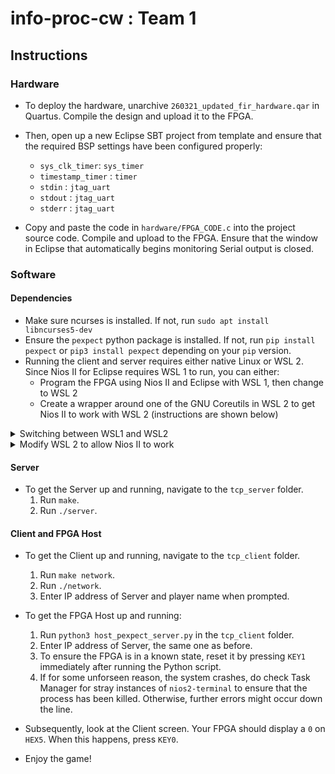 ﻿# info-proc-cw : Team 1

## Instructions
### Hardware
- To deploy the hardware, unarchive `260321_updated_fir_hardware.qar` in Quartus. Compile the design and upload it to the FPGA.
- Then, open up a new Eclipse SBT project from template and ensure that the required BSP settings have been configured properly:
    - `sys_clk_timer`: `sys_timer`
    - `timestamp_timer` : `timer`
    - `stdin` : `jtag_uart`
    - `stdout` : `jtag_uart`
    - `stderr` : `jtag_uart`

- Copy and paste the code in `hardware/FPGA_CODE.c` into the project source code. Compile and upload to the FPGA. Ensure that the window in Eclipse that automatically begins monitoring Serial output is closed.

### Software

#### Dependencies
- Make sure ncurses is installed. If not, run `sudo apt install libncurses5-dev`
- Ensure the `pexpect` python package is installed. If not, run `pip install pexpect` or `pip3 install pexpect` depending on your `pip` version.
- Running the client and server requires either native Linux or WSL 2. Since Nios II for Eclipse requires WSL 1 to run, you can either:
    - Program the FPGA using Nios II and Eclipse with WSL 1, then change to WSL 2
    - Create a wrapper around one of the GNU Coreutils in WSL 2 to get Nios II to work with WSL 2 (instructions are shown below)
<details> <summary> Switching between WSL1 and WSL2 </summary>
    
To swap from WSL1 to WSL2 and vice-versa, simply run `wsl.exe --set-version $DISTRO_NAME $DISTRO_VER` in PowerShell, where `DISTRO_NAME` is the name of your Linux distribution on your computer (eg. `Ubuntu-20.04`) and `DISTRO_VER` is the version of WSL you wish to change to.

To get `DISTRO_NAME`, you can run `wsl.exe --list`.

</details>
    
<details> <summary> Modify WSL 2 to allow Nios II to work </summary>
    
In WSL 2 run the command `which uname`. It should return something like `/bin/uname`. For the rest of these instructions, use the filepath returned by `which uname`.

Rename the original `uname` command:
```
sudo mv /bin/uname /bin/uname_original
```
Create a bash script `/bin/uname` in its place and insert the following contents:

```bash
#!/bin/bash
PARENT_COMMAND=$(ps -o comm=$PPID)
# echo $PARENT_COMMAND >> ~/log.txt
TXT=$(uname_original $1)
if [[ $PARENT_COMMAND =~ "nios" ]] || [[ $PARENT_COMMAND =~ "create-this" ]] || [[ $PARENT_COMMAND =~ "make" ]]; then
        echo $TXT"-Microsoft"
else
        echo $TXT
fi
```

Change the permissions of the new file: `sudo chmod 755 /bin/uname`. You should now be able to use Eclipse in WSL2 as if you were in WSL1.

</details>

#### Server
- To get the Server up and running, navigate to the `tcp_server` folder. 
    1. Run `make`. 
    2. Run `./server`.

#### Client and FPGA Host
- To get the Client up and running, navigate to the `tcp_client` folder.
    1. Run `make network`. 
    2. Run `./network`.
    3. Enter IP address of Server and player name when prompted.
- To get the FPGA Host up and running:
    1. Run `python3 host_pexpect_server.py` in the `tcp_client` folder.
    2. Enter IP address of Server, the same one as before.
    3. To ensure the FPGA is in a known state, reset it by pressing `KEY1` immediately after running the Python script.
    4. If for some unforseen reason, the system crashes, do check Task Manager for stray instances of `nios2-terminal` to ensure that the process has been killed. Otherwise, further errors might occur down the line.

- Subsequently, look at the Client screen. Your FPGA should display a `0` on `HEX5`. When this happens, press `KEY0`.
- Enjoy the game!
